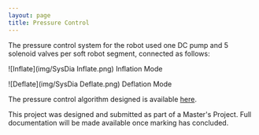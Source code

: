 ```yaml
---
layout: page
title: Pressure Control
---
```


The pressure control system for the robot used one DC pump and 5 solenoid valves per soft robot segment, connected as follows:

![Inflate](img/SysDia Inflate.png)
Inflation Mode

![Deflate](img/SysDia Deflate.png)
Deflation Mode

The pressure control algorithm designed is available [here](https://github.com/3-PSCR/Pressure-Control).

This project was designed and submitted as part of a Master's Project. Full documentation will be made available once marking has concluded.
